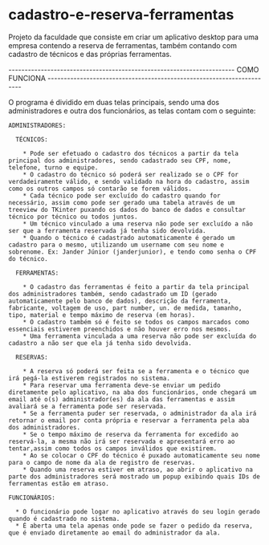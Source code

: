 # cadastro-e-reserva-ferramentas
Projeto da faculdade que consiste em criar um aplicativo desktop para uma empresa contendo a reserva de ferramentas, também contando com cadastro de técnicos e das próprias ferramentas.


----------------------------------------------------------------------  COMO FUNCIONA  ----------------------------------------------------------------------

O programa é dividido em duas telas principais, sendo uma dos administradores e outra dos funcionários, as telas contam com o seguinte:

    ADMINISTRADORES:

      TÉCNICOS:

        * Pode ser efetuado o cadastro dos técnicos a partir da tela principal dos administradores, sendo cadastrado seu CPF, nome, telefone, turno e equipe. 
        * O cadastro do técnico só poderá ser realizado se o CPF for verdadeiramente válido, e sendo validado na hora do cadastro, assim como os outros campos só contarão se forem válidos.
        * Cada técnico pode ser excluído do cadastro quando for necessário, assim como pode ser gerado uma tabela através de um treeview do TKinter puxando os dados do banco de dados e consultar técnico por técnico ou todos juntos.
        * Um técnico vinculado a uma reserva não pode ser excluído a não ser que a ferramenta reservada já tenha sido devolvida.
        * Quando o técnico é cadastrado automaticamente é gerado um cadastro para o mesmo, utilizando um username com seu nome e sobrenome. Ex: Jander Júnior (janderjunior), e tendo como senha o CPF do técnico.

      FERRAMENTAS:

        * O cadastro das ferramentas é feito a partir da tela principal dos administradores também, sendo cadastrado um ID (gerado automaticamente pelo banco de dados), descrição da ferramenta, fabricante, voltagem de uso, part number, un. de medida, tamanho, tipo, material e tempo máximo de reserva (em horas).
        * O cadastro também só é feito se todos os campos marcados como essenciais estiverem preenchidos e não houver erro nos mesmos.
        * Uma ferramenta vinculada a uma reserva não pode ser excluída do cadastro a não ser que ela já tenha sido devolvida.

      RESERVAS:

        * A reserva só poderá ser feita se a ferramenta e o técnico que irá pegá-la estiverem registrados no sistema.
        * Para reservar uma ferramenta deve-se enviar um pedido diretamente pelo aplicativo, na aba dos funcionários, onde chegará um email até o(s) administrador(es) da ala das ferramentas e assim avaliará se a ferramenta pode ser reservada.
        * Se a ferramenta puder ser reservada, o administrador da ala irá retornar o email por conta própria e reservar a ferramenta pela aba dos administradores.
        * Se o tempo máximo de reserva da ferramenta for excedido ao reservá-la, a mesma não irá ser reservada e apresentará erro ao tentar,assim como todos os campos inválidos que existirem.
        * Ao se colocar o CPF do técnico é puxado automaticamente seu nome para o campo de nome da ala de registro de reservas.
        * Quando uma reserva estiver em atraso, ao abrir o aplicativo na parte dos administradores será mostrado um popup exibindo quais IDs de ferramentas estão em atraso.
    
    FUNCIONÁRIOS:
    
      * O funcionário pode logar no aplicativo através do seu login gerado quando é cadastrado no sistema.
      * É aberta uma tela apenas onde pode se fazer o pedido da reserva, que é enviado diretamente ao email do administrador da ala.
